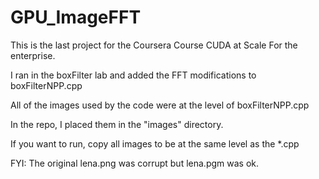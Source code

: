 # GPU_ImageFFT
This is the last project for the Coursera Course CUDA at Scale For the enterprise.

I ran in the boxFilter lab and added the FFT modifications to boxFilterNPP.cpp

All of the images used by the code were at the level of boxFilterNPP.cpp

In the repo, I placed them in the "images" directory.

If you want to run, copy all images to be at the same level as the *.cpp

FYI: The original lena.png was corrupt but lena.pgm was ok.
